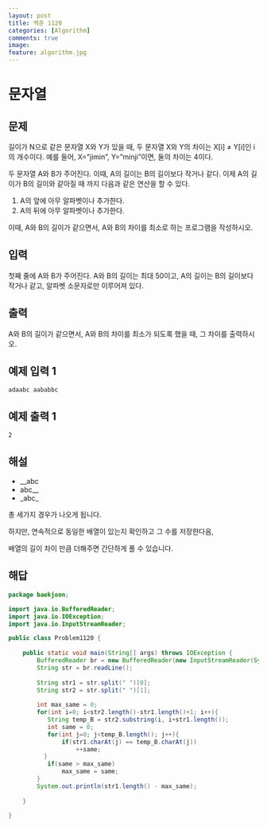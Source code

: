 ```yaml
---
layout: post
title: 백준 1120
categories: [Algorithm]
comments: true
image:
feature: algorithm.jpg
---
```

# 문자열

## 문제

길이가 N으로 같은 문자열 X와 Y가 있을 때, 두 문자열 X와 Y의 차이는 X[i] ≠ Y[i]인 i의 개수이다. 예를 들어, X=”jimin”, Y=”minji”이면, 둘의 차이는 4이다.

두 문자열 A와 B가 주어진다. 이때, A의 길이는 B의 길이보다 작거나 같다. 이제 A의 길이가 B의 길이와 같아질 때 까지 다음과 같은 연산을 할 수 있다.

1. A의 앞에 아무 알파벳이나 추가한다.
2. A의 뒤에 아무 알파벳이나 추가한다.

이때, A와 B의 길이가 같으면서, A와 B의 차이를 최소로 하는 프로그램을 작성하시오.

## 입력

첫째 줄에 A와 B가 주어진다. A와 B의 길이는 최대 50이고, A의 길이는 B의 길이보다 작거나 같고, 알파벳 소문자로만 이루어져 있다.

## 출력

A와 B의 길이가 같으면서, A와 B의 차이를 최소가 되도록 했을 때, 그 차이를 출력하시오.

## 예제 입력 1 

```
adaabc aababbc
```

## 예제 출력 1

```
2
```

## 해설

- __abc 
- abc__
- \_abc_

총 세가지 경우가 나오게 됩니다.

하지만, 연속적으로 동일한 배열이 있는지 확인하고 그 수를 저장한다음,

배열의 길이 차이 만큼 더해주면 간단하게 풀 수 있습니다.

## 해답

```java
package baekjoon;

import java.io.BufferedReader;
import java.io.IOException;
import java.io.InputStreamReader;

public class Problem1120 {
	
	public static void main(String[] args) throws IOException {
		BufferedReader br = new BufferedReader(new InputStreamReader(System.in));
		String str = br.readLine();
		
		String str1 = str.split(" ")[0];
		String str2 = str.split(" ")[1];
	
		int max_same = 0;
		for(int i=0; i<str2.length()-str1.length()+1; i++){
		   String temp_B = str2.substring(i, i+str1.length());
		   int same = 0;
		   for(int j=0; j<temp_B.length(); j++){
		       if(str1.charAt(j) == temp_B.charAt(j))
		           ++same;
		  }
		   if(same > max_same)
		       max_same = same;
		}
		System.out.println(str1.length() - max_same);
		
	}

}


```

